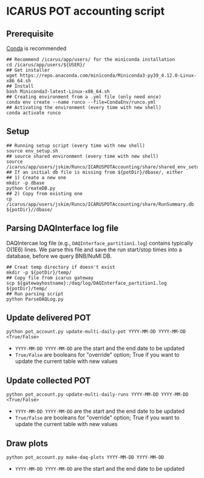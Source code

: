 # ICARUS POT accounting script

## Prerequisite
[Conda](https://docs.conda.io/en/latest/miniconda.html) is recommended
```
## Recommend /icarus/app/users/ for the miniconda installation
cd /icarus/app/users/${USER}/
## Get installer
wget https://repo.anaconda.com/miniconda/Miniconda3-py39_4.12.0-Linux-x86_64.sh
## Install
bash Miniconda3-latest-Linux-x86_64.sh
## Creating environment from a .yml file (only need once)
conda env create --name runco --file=CondaEnv/runco.yml
## Activating the environment (every time with new shell)
conda activate runco
```

## Setup
```
## Running setup script (every time with new shell)
source env_setup.sh
## source shared environment (every time with new shell)
source /icarus/app/users/jskim/Runco/ICARUSPOTAccounting/share/shared_env_setup.sh
## If an initial db file is missing from ${potDir}/dbase/, either
## 1) Create a new one
mkdir -p dbase
python CreateDB.py
## 2) Copy from existing one
cp /icarus/app/users/jskim/Runco/ICARUSPOTAccounting/share/RunSummary.db ${potDir}//dbase/
```

## Parsing DAQInterface log file
DAQIntercae log file (e.g., `DAQInterface_partition1.log`) contains typically O(1E6) lines. We parse this file and save the run start/stop times into a database, before we query BNB/NuMI DB.
```
## Creat temp directory if doesn't exist
mkdir -p ${potDir}/temp/
## Copy file from icarus gateway
scp ${gatewayhostname}:/daq/log/DAQInterface_partition1.log ${potDir}/temp/  
## Run parsing script
python ParseDAQLog.py
```

## Update delivered POT

```python pot_account.py update-multi-daily-pot YYYY-MM-DD YYYY-MM-DD <True/False>```

- ```YYYY-MM-DD YYYY-MM-DD``` are the start and the end date to be updated
- ```True/False``` are booleans for "override" option; True if you want to update the current table with new values

## Update collected POT

```python pot_account.py update-multi-daily-runs YYYY-MM-DD YYYY-MM-DD <True/False>```

- ```YYYY-MM-DD YYYY-MM-DD``` are the start and the end date to be updated
- ```True/False``` are booleans for "override" option; True if you want to update the current table with new values

## Draw plots

```python pot_account.py make-daq-plots YYYY-MM-DD YYYY-MM-DD```

- ```YYYY-MM-DD YYYY-MM-DD``` are the start and the end date to be updated
